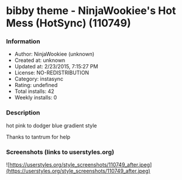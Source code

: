 # bibby theme - NinjaWookiee's Hot Mess (HotSync) (110749)

### Information
- Author: NinjaWookiee (unknown)
- Created at: unknown
- Updated at: 2/23/2015, 7:15:27 PM
- License: NO-REDISTRIBUTION
- Category: instasync
- Rating: undefined
- Total installs: 42
- Weekly installs: 0


### Description
hot pink to dodger blue gradient style

Thanks to tantrum for help


### Screenshots (links to userstyles.org)
![https://userstyles.org/style_screenshots/110749_after.jpeg](https://userstyles.org/style_screenshots/110749_after.jpeg)


